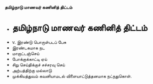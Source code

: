 **தமிழ்நாடு மாணவர் கணினித் திட்டம்**
- # தமிழ்நாடு மாணவர் கணினித் திட்டம்
- v. இரண்டு பொருள்படப் பேசு
- இரண்டகமாக நட
- மாறாட்டஞ்செய்
- போக்குக்காட்டி ஏய்
- சிறு செய்திக்குச் சச்சரவு செய்
- அற்பத்திற்கு மல்லாடு
- முக்கியத்துவம் கவனியாமடல் விளையாட்டுத்தனமாக நட்நதுகொள்.


